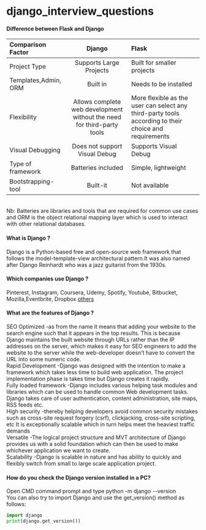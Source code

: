 # django_interview_questions
#### Difference between Flask and Django<br>

| Comparison Factor     | Django    | Flask   |
| :------------- | :----------: | :----------- |
|  Project Type | Supports Large Projects| Built for smaller projects |
| Templates,Admin, ORM  | Built in  | Needs to be installed |
| Flexibility  | Allows complete web development without the need for third-party tools| More flexible as the user can select any third-party tools according to their choice and requirements |
| Visual Debugging |	Does not support Visual Debug	| Supports Visual Debug |
| Type of framework |	Batteries included |	Simple, lightweight |
|Bootstrapping-tool |	Built-it|	Not available | 
<br>
Nb: Batteries are libraries and tools that are required for common use cases and ORM is the object relational mapping layer which is used to interact with other relational databases.<br>

#### What is  Django ?<br>
Django is a Python-based free and open-source web framework that follows the model-template-view architectural pattern.It was also named after Django Reinhardt who was a jazz guitarist from the 1930s.<br>

#### Which companies use Django ?<br>
Pinterest, Instagram, Coursera, Udemy, Spotify, Youtube, Bitbucket, Mozilla,Eventbrite, Dropbox [others](https://stackshare.io/django)<br>

#### What are the features of Django ?<br>
SEO Optimized -as from the name it means that adding your website to the search engine such that it appears in the top results. This is because Django maintains the built website through URLs rather than the IP addresses on the server, which makes it easy for SEO engineers to add the website to the server while the web-developer doesn’t have to convert the URL into some numeric code.<br>
Rapid Development -Django was designed with the intention to make a framework which takes less time to build web application. The project implementation phase is takes time  but Django creates it rapidly.<br>
Fully loaded framework -Django includes various helping task modules and libraries which can be used to handle common Web development tasks. Django takes care of user authentication, content administration, site maps, RSS feeds etc.<br>
High security -thereby helping developers avoid common security mistakes such as cross-site request forgery (csrf), clickjacking, cross-site scripting, etc
It is exceptionally scalable which in turn helps meet the heaviest traffic demands<br>
Versatile -The logical project structure and MVT architecture of Django provides us with a solid foundation which can then be used to make whichever application we want to create.<br>
Scalability -Django is scalable in nature and has ability to quickly and flexibly switch from small to large scale application project.<br>

#### How do you check the Django version installed in a PC?<br>
Open CMD command prompt and type python -m django --version <br> 
You can also try to import Django and use the get_version() method as follows:<br>
```python
import django
print(django.get_version())
```










